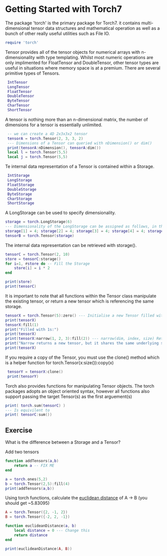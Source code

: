 # Getting Started with Torch7

 The package 'torch' is the primary package for Torch7. it contains multi-dimensional tensor data structures and mathematical operation
 as well as a bunch of other really useful utilities such as File IO.


```lua
require 'torch'
```



 Tensor provides all of the tensor objects for numerical arrays with n-dimensionality with type templating.
 Whilst most numeric operations are only implimented for FloatTensor and DoubleTensor, other tensor types are
 useful in situations where memory space is at a premium. There are several primitive types of Tensors.

```lua
 IntTensor
 LongTensor
 FloatTensor
 DoubleTensor
 ByteTensor
 CharTensor
 ShortTensor
```

 A tensor is nothing more than an n-dimensional matrix, the number of dimensions for a tensor is essentially unlimited.
```lua
 -- we can create a 4D 2x3x3x2 tensor
 tensorA = torch.Tensor(2, 3, 3, 2)
 --- Dimensions of a Tensor can queried with nDimension() or dim()
 print(tensorA:nDimension(), tensorA:dim())
 local l = torch.Tensor(5,5)
 local j = torch.Tensor(5,5)
```
 Te internal data representation of a Tensor is contained within a Storage.

```lua
 IntStorage
 LongStorage
 FloatStorage
 DoubleStorage
 ByteStorage
 CharStorage
 ShortStorage
```

A LongStorage can be used to specify dimensionality.
```lua
storage = torch.LongStorage(6)
--- Dimensionality of the LongStorage can be assigned as follows, in this case we would like to create a 4x4x4x4x4x4 tensor.
storage[1] = 4; storage[2] = 4; storage[3] = 4; storage[4] = 4; storage[5] = 4; storage[6] = 4;
tensorB = torch.Tensor(storage)
```

 The internal data representation can be retrieved with storage().

```lua
tensorC = torch.Tensor(2, 10)
store = tensorC:storage()
for i=1, #store do -- Fill the Storage
    store[i] = i * 2
end

print(store)
print(tensorC)
```

It is important to note that all functions within the Tensor class manipulate the existing tensor, or
return a new tensor which is referencing the same storage.

```lua
tensorX = torch.Tensor(5):zero() --- Initialise a new Tensor filled with zeros.
print(tensorX)
tensorX:fill(1)
print("Filled with 1s:")
print(tensorX)
print(tensorX:narrow(1, 2, 3):fill(2)) --- narrow(dim, index, size) Returns a new Tensor which is a narrowed version of the current
print("Narrow returns a new tensor, but it shares the same underlying storage")
print(tensorX)
```

 If you require a copy of the Tensor, you must use the clone() method which is a helper function for torch.Tensor(x:size()):copy(x)
```lua
 tensorY = tensorX:clone()
 print(tensorY)
```

Torch also provides functions for manipulating Tensor objects. The torch packages adopts an object oriented syntax,
however all functions also support passing the target Tensor(s) as the first arguement(s)
```lua
print( torch.sum(tensorC) )
--- Is equivilent to
print( tensorC:sum())
```

## Exercise

What is the difference between a Storage and a Tensor?

Add two tensors

```lua
function addTensors(a,b)
    return a -- FIX ME
end

a = torch.ones(5,2)
b = torch.Tensor(2,5):fill(4)
print(addTensors(a,b))
```

 Using torch functions, calculate the [euclidean distance](https://en.wikipedia.org/wiki/Euclidean_distance) of A -> B (you should get ~5.83095)

```lua
A = torch.Tensor({2, -1, 2})
B = torch.Tensor({-2, 2, -1})

function euclideanDistance(a, b)
    local distance = 0 --- Change this
    return distance
end

print(euclideanDistance(A, B))
```
